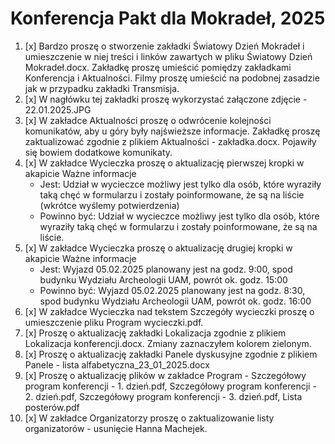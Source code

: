 # Konferencja Pakt dla Mokradeł, 2025

1. [x] Bardzo proszę o stworzenie zakładki Światowy Dzień Mokradeł i umieszczenie w niej treści i linków zawartych w pliku Światowy Dzień Mokradeł.docx. Zakładkę proszę umieścić pomiędzy zakładkami Konferencja i Aktualności. Filmy proszę umieścić na podobnej zasadzie jak w przypadku zakładki Transmisja.
2. [x] W nagłówku tej zakładki proszę wykorzystać załączone zdjęcie - 22.01.2025.JPG
3. [x] W zakładce Aktualności proszę o odwrócenie kolejności komunikatów, aby u góry były najświeższe informacje. Zakładkę proszę zaktualizować zgodnie z plikiem Aktualności - zakładka.docx. Pojawiły się bowiem dodatkowe komunikaty.
4. [x] W zakładce Wycieczka proszę o aktualizację pierwszej kropki w akapicie Ważne informacje
   - Jest: Udział w wycieczce możliwy jest tylko dla osób, które wyraziły taką chęć w formularzu i zostały poinformowane, że są na liście (wkrótce wyślemy potwierdzenia)
   - Powinno być: Udział w wycieczce możliwy jest tylko dla osób, które wyraziły taką chęć w formularzu i zostały poinformowane, że są na liście.
5. [x] W zakładce Wycieczka proszę o aktualizację drugiej kropki w akapicie Ważne informacje
   - Jest: Wyjazd 05.02.2025 planowany jest na godz. 9:00, spod budynku Wydziału Archeologii UAM, powrót ok. godz. 15:00
   - Powinno być: Wyjazd 05.02.2025 planowany jest na godz. 8:30, spod budynku Wydziału Archeologii UAM, powrót ok. godz. 16:00
6. [x] W zakładce Wycieczka nad tekstem Szczegóły wycieczki proszę o umieszczenie pliku Program wycieczki.pdf.
7. [x] Proszę o aktualizację zakładki Lokalizacja zgodnie z plikiem Lokalizacja konferencji.docx. Zmiany zaznaczyłem kolorem zielonym.
8. [x] Proszę o aktualizację zakładki Panele dyskusyjne zgodnie z plikiem Panele - lista alfabetyczna_23_01_2025.docx
9. [x] Proszę o aktualizację plików w zakładce Program - Szczegółowy program konferencji - 1. dzień.pdf, Szczegółowy program konferencji - 2. dzień.pdf, Szczegółowy program konferencji - 3. dzień.pdf, Lista posterów.pdf
10. [x] W zakładce Organizatorzy proszę o zaktualizowanie listy organizatorów - usunięcie Hanna Machejek.
